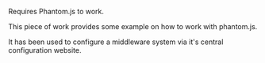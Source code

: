 Requires Phantom.js to work. 

This piece of work provides some example on how to work with phantom.js.

It has been used to configure a middleware system via it's central configuration website. 
